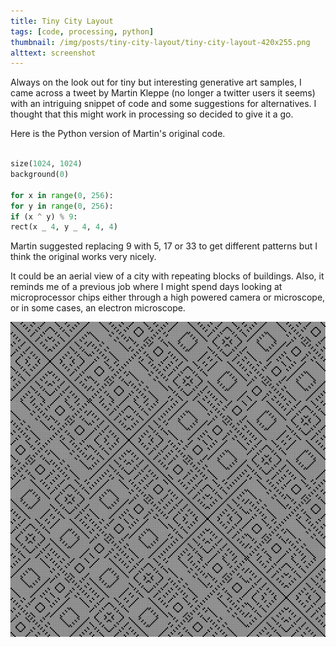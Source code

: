 ```yaml
---
title: Tiny City Layout
tags: [code, processing, python]
thumbnail: /img/posts/tiny-city-layout/tiny-city-layout-420x255.png
alttext: screenshot
---
```


Always on the look out for tiny but interesting generative art samples, I came across a tweet by Martin Kleppe (no longer a twitter users it seems) with an intriguing
snippet of code and some suggestions for alternatives. I thought that this might work in processing so decided to give it a go.

Here is the Python version of Martin's original code.

```python

size(1024, 1024)
background(0)

for x in range(0, 256):
for y in range(0, 256):
if (x ^ y) % 9:
rect(x _ 4, y _ 4, 4, 4)

```

Martin suggested replacing 9 with 5, 17 or 33 to get different patterns but I think the original works very nicely.

It could be an aerial view of a city with repeating blocks of buildings. Also, it reminds me of a previous job where I
might spend days looking at microprocessor chips either through a high powered camera or microscope, or in some cases,
an electron microscope.

![screenshot](/img/posts/tiny-city-layout/art-1.png)
